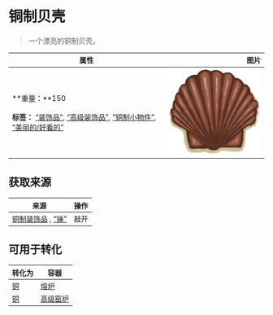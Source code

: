 # 铜制贝壳  
> 一个漂亮的铜制贝壳。  
  
  属性  |   图片   
 ----  |  ----:   
 **重量：**150<br><br>**标签：**	[“装饰品”](tag_Decoration.md), [“高级装饰品”](tag_DecorationAdv.md), [“铜制小物件”](tag_CopperSmall.md), [“美丽的/好看的”](tag_Pretty.md)  |  ![](Sprite/CopperDecoration_Seashell.png)   
  
## 获取来源  
来源  |  操作  
----  |  ----  
[铜制装饰品](CopperDecoration_Mold.md) , [“锤”](tag_Hammer.md)  |  敲开  
## 可用于转化  
转化为  |  容器  
----  |  ----  
[铜](Copper.md)  |  [熔炉](Forge.md)  
[铜](Copper.md)  |  [高级窑炉](KilnAdvanced.md)  
